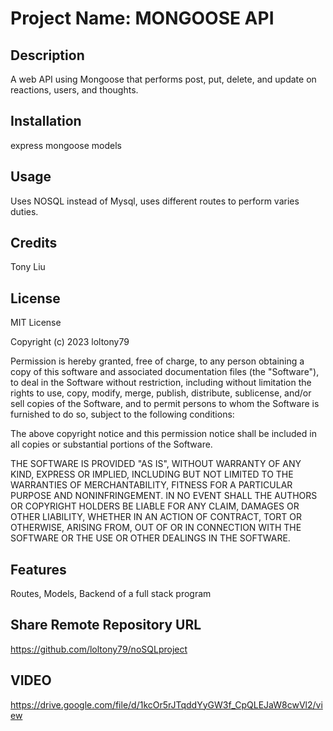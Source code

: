 # Project Name: MONGOOSE API

## Description
A web API using Mongoose that performs post, put, delete, and update on reactions, users, and thoughts. 

## Installation 
express
mongoose
models

## Usage 
Uses NOSQL instead of Mysql, uses different routes to perform varies duties.

## Credits 
Tony Liu

## License 
MIT License

Copyright (c) 2023 loltony79

Permission is hereby granted, free of charge, to any person obtaining a copy
of this software and associated documentation files (the "Software"), to deal
in the Software without restriction, including without limitation the rights
to use, copy, modify, merge, publish, distribute, sublicense, and/or sell
copies of the Software, and to permit persons to whom the Software is
furnished to do so, subject to the following conditions:

The above copyright notice and this permission notice shall be included in all
copies or substantial portions of the Software.

THE SOFTWARE IS PROVIDED "AS IS", WITHOUT WARRANTY OF ANY KIND, EXPRESS OR
IMPLIED, INCLUDING BUT NOT LIMITED TO THE WARRANTIES OF MERCHANTABILITY,
FITNESS FOR A PARTICULAR PURPOSE AND NONINFRINGEMENT. IN NO EVENT SHALL THE
AUTHORS OR COPYRIGHT HOLDERS BE LIABLE FOR ANY CLAIM, DAMAGES OR OTHER
LIABILITY, WHETHER IN AN ACTION OF CONTRACT, TORT OR OTHERWISE, ARISING FROM,
OUT OF OR IN CONNECTION WITH THE SOFTWARE OR THE USE OR OTHER DEALINGS IN THE
SOFTWARE.

## Features

Routes, Models, Backend of a full stack program

## Share Remote Repository URL

https://github.com/loltony79/noSQLproject

## VIDEO

https://drive.google.com/file/d/1kcOr5rJTqddYyGW3f_CpQLEJaW8cwVl2/view 

